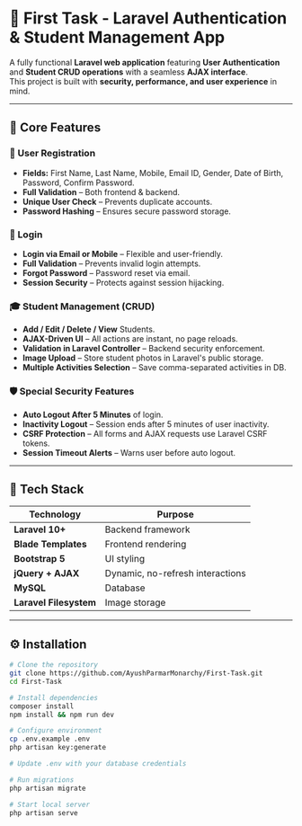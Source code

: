 # 🎯 First Task - Laravel Authentication & Student Management App

A fully functional **Laravel web application** featuring **User Authentication** and **Student CRUD operations** with a seamless **AJAX interface**.  
This project is built with **security, performance, and user experience** in mind.

---

## 🚀 Core Features

### 🧍 User Registration
- **Fields:** First Name, Last Name, Mobile, Email ID, Gender, Date of Birth, Password, Confirm Password.
- **Full Validation** – Both frontend & backend.
- **Unique User Check** – Prevents duplicate accounts.
- **Password Hashing** – Ensures secure password storage.

### 🔑 Login
- **Login via Email or Mobile** – Flexible and user-friendly.
- **Full Validation** – Prevents invalid login attempts.
- **Forgot Password** – Password reset via email.
- **Session Security** – Protects against session hijacking.

### 🎓 Student Management (CRUD)
- **Add / Edit / Delete / View** Students.
- **AJAX-Driven UI** – All actions are instant, no page reloads.
- **Validation in Laravel Controller** – Backend security enforcement.
- **Image Upload** – Store student photos in Laravel's public storage.
- **Multiple Activities Selection** – Save comma-separated activities in DB.

### 🛡 Special Security Features
- **Auto Logout After 5 Minutes** of login.
- **Inactivity Logout** – Session ends after 5 minutes of user inactivity.
- **CSRF Protection** – All forms and AJAX requests use Laravel CSRF tokens.
- **Session Timeout Alerts** – Warns user before auto logout.

---

## 📂 Tech Stack

| Technology | Purpose |
|------------|---------|
| **Laravel 10+** | Backend framework |
| **Blade Templates** | Frontend rendering |
| **Bootstrap 5** | UI styling |
| **jQuery + AJAX** | Dynamic, no-refresh interactions |
| **MySQL** | Database |
| **Laravel Filesystem** | Image storage |

---

## ⚙️ Installation

```bash
# Clone the repository
git clone https://github.com/AyushParmarMonarchy/First-Task.git
cd First-Task

# Install dependencies
composer install
npm install && npm run dev

# Configure environment
cp .env.example .env
php artisan key:generate

# Update .env with your database credentials

# Run migrations
php artisan migrate

# Start local server
php artisan serve
